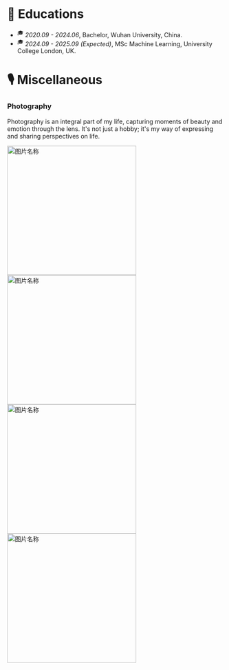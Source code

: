 
# 📖 Educations
- <sup>&#x1F393;</sup>  *2020.09 - 2024.06*, Bachelor, Wuhan University, China.
- <sup>&#x1F393;</sup>  *2024.09 - 2025.09 (Expected)*, MSc Machine Learning, University College London, UK.

# 🎙 Miscellaneous

### Photography
Photography is an integral part of my life, capturing moments of beauty and emotion through the lens. It's not just a hobby; it's my way of expressing and sharing perspectives on life.

<img src="images/DSCF3235.JPG" width = "300" alt="图片名称" align=center />  <img src="images/DSCF3697.JPG" width = "300" alt="图片名称" align=center /> <img src="images/DSCF3744.JPG" width = "300" alt="图片名称" align=center /> <img src="images/DSCF3695.JPG" width = "300" alt="图片名称" align=center /> 








